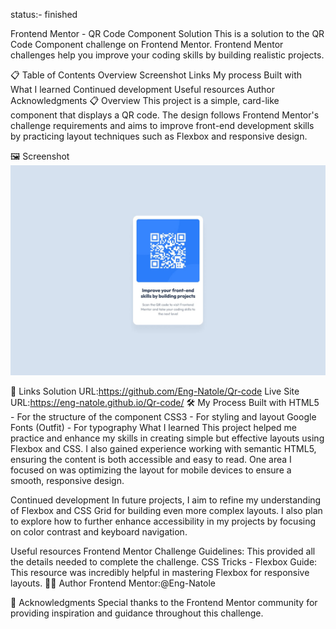 status:- finished

Frontend Mentor - QR Code Component Solution
This is a solution to the QR Code Component challenge on Frontend Mentor. Frontend Mentor challenges help you improve your coding skills by building realistic projects.

📋 Table of Contents
Overview
Screenshot
Links
My process
Built with
What I learned
Continued development
Useful resources
Author
Acknowledgments
📋 Overview
This project is a simple, card-like component that displays a QR code. The design follows Frontend Mentor's challenge requirements and aims to improve front-end development skills by practicing layout techniques such as Flexbox and responsive design.

🖼️ Screenshot
![QR Code Component](./screenshot/desktop-design.jpg)

🔗 Links
Solution URL:https://github.com/Eng-Natole/Qr-code
Live Site URL:https://eng-natole.github.io/Qr-code/
🛠️ My Process
Built with
HTML5 - For the structure of the component
CSS3 - For styling and layout
Google Fonts (Outfit) - For typography
What I learned
This project helped me practice and enhance my skills in creating simple but effective layouts using Flexbox and CSS. I also gained experience working with semantic HTML5, ensuring the content is both accessible and easy to read. One area I focused on was optimizing the layout for mobile devices to ensure a smooth, responsive design.

Continued development
In future projects, I aim to refine my understanding of Flexbox and CSS Grid for building even more complex layouts. I also plan to explore how to further enhance accessibility in my projects by focusing on color contrast and keyboard navigation.

Useful resources
Frontend Mentor Challenge Guidelines: This provided all the details needed to complete the challenge.
CSS Tricks - Flexbox Guide: This resource was incredibly helpful in mastering Flexbox for responsive layouts.
👨‍💻 Author
Frontend Mentor:@Eng-Natole

🙌 Acknowledgments
Special thanks to the Frontend Mentor community for providing inspiration and guidance throughout this challenge.
